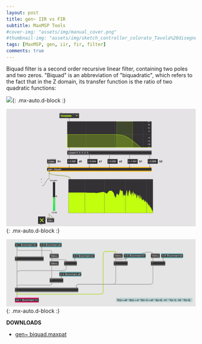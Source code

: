 ```yaml
---
layout: post
title: gen~ IIR vs FIR
subtitle: MaxMSP Tools
#cover-img: "assets/img/manual_cover.png"
#thumbnail-img: "assets/img/sketch_controller_colorato_Tavola%20disegno%201.png"
tags: [MaxMSP, gen, iir, fir, filter]
comments: true
---
```


Biquad filter is a second order recursive linear filter, containing two poles and two zeros. "Biquad" is an abbreviation of "biquadratic", which refers to the fact that in the Z domain, its transfer function is the ratio of two quadratic functions:

![](https://wikimedia.org/api/rest_v1/media/math/render/svg/81dadce574579cea71332be128dc15811fb738a7){: .mx-auto.d-block :}

![](https://github.com/Velitch/velitch/blob/main/assets/img/img_maxmsp/gen~%20biquad.gif?raw=true){: .mx-auto.d-block :}

![](https://github.com/Velitch/velitch/blob/main/assets/img/img_maxmsp/dsp~%20biquad.png?raw=true){: .mx-auto.d-block :}

**DOWNLOADS**

  - [gen~ biquad.maxpat](https://github.com/Velitch/BN_Musica_Elettronica/tree/main/IBN/COME-05-informatica-musicale-IBN/Filtri_gen/biquad)
